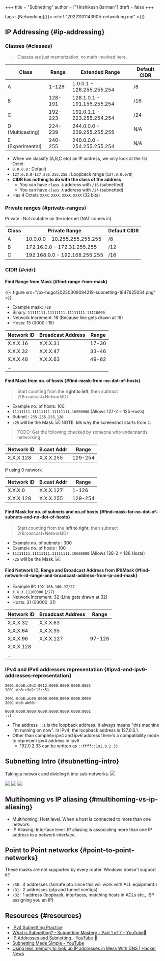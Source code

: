 +++
title = "Subnetting"
author = ["Hrishikesh Barman"]
draft = false
+++

tags
: [Networking]({{< relref "20221101143905-networking.md" >}})


## IP Addressing {#ip-addressing}


### Classes {#classes}

<div class="warning small-text">

> Classes are just memorization, no math involved here.
</div>

| Class            | Range   | Extended Range              | Default CIDR |
|------------------|---------|-----------------------------|--------------|
| A                | 1-126   | 1.0.0.1 - 126.255.255.254   | /8           |
| B                | 128-191 | 128.1.0.1 - 191.155.255.254 | /16          |
| C                | 192-223 | 192.0.1.1 - 223.255.254.254 | /24          |
| D (Multicasting) | 224-239 | 244.0.0.0 - 239.255.255.255 | N/A          |
| E (Experimental) | 240-255 | 240.0.0.0 - 254.255.255.254 | N/A          |

-   When we classify (A,B,C etc) an IP address, we only look at the 1st Octet.
-   `0.0.0.0` : Default
-   `127.0.0.0-127.255.255.255` : Loopback range (`127.0.0.0/8`)
-   **CIDR has nothing to do with the class of the address**
    -   You can have `class A` address with `/16` (subnetted)
    -   You can have `class A` address with `/24` (subnetted)
-   Has 4 Octets `XXXX.XXXX.XXXX.XXXX` (32 bits)


### Private ranges {#private-ranges}

Private : Not routable on the internet (NAT comes in)

| Class | Private Range                 | Default CIDR |
|-------|-------------------------------|--------------|
| A     | 10.0.0.0 - 10.255.255.255.255 | /8           |
| B     | 172.16.0.0 - 172.31.255.255   | /12          |
| C     | 192.168.0.0 - 192.168.255.255 | /16          |


### CIDR {#cidr}


#### Find Range from Mask {#find-range-from-mask}

{{< figure src="/ox-hugo/20230309094219-subnetting-1647925034.png" >}}

-   Example mask: `/28`
-   Binary: `11111111.11111111.11111111.11110000`
-   Network Increment: 16 (Because line gets drawn at 16)
-   Hosts: 15 (0000 : 15)

| Network ID | Broadcast Address | Range |
|------------|-------------------|-------|
| X.X.X.16   | X.X.X.31          | 17-30 |
| X.X.X.32   | X.X.X.47          | 33-46 |
| X.X.X.48   | X.X.X.63          | 49-62 |
| ...        |                   |       |


#### Find Mask from no. of hosts {#find-mask-from-no-dot-of-hosts}

<div class="warning small-text">

> Start counting from the **right to left**, then subtract 2(Broadcast+NetworkID)
</div>

-   Example no. of hosts: 100
-   `11111111.11111111.11111111.10000000` (Allows 127-2 = 125 Hosts)
-   Subnet : `255.255.255.128`
-   `/25` will be the Mask.
    ![](/ox-hugo/20230309094219-subnetting-1569766241.png)
    NOTE: Idk why the screenshot starts from `2`.

<div class="warning small-text">

> TODO: Get the following checked by someone who understands networking
</div>

| Network ID | B.cast Addr | Range   |
|------------|-------------|---------|
| X.X.X.128  | X.X.X.255   | 129-254 |

If using 0 network

| Network ID | B.cast Addr | Range   |
|------------|-------------|---------|
| X.X.X.0    | X.X.X.127   | 1-126   |
| X.X.X.128  | X.X.X.255   | 129-254 |


#### Find Mask for no. of subnets and no.of hosts {#find-mask-for-no-dot-of-subnets-and-no-dot-of-hosts}

<div class="warning small-text">

> Start counting from the **left to right**, then subtract 2(Broadcast+NetworkID)
</div>

-   Example no. of subnets : 300
-   Example no. of hosts : 100
-   `11111111.11111111.11111111.10000000` (Allows 128-2 = 126 Hosts)
-   `/25` will be the Mask.
    ![](/ox-hugo/20230309094219-subnetting-1620585000.png)


#### Find Network ID, Range and Broadcast Address from IP&amp;Mask {#find-network-id-range-and-broadcast-address-from-ip-and-mask}

-   Example IP:  `192.168.100.97/27`
-   `X.X.X.11100000` (`/27`)
-   Network Increment: 32 (Line gets drawn at 32)
-   Hosts: 31 (00000: 31)

| Network ID | Broadcast Address | Range  |
|------------|-------------------|--------|
| X.X.X.32   | X.X.X.63          |        |
| X.X.X.64   | X.X.X.95          |        |
| X.X.X.96   | X.X.X.127         | 97-126 |
| X.X.X.128  |                   |        |
| ...        |                   |        |


### IPv4 and IPv6 addresses representation {#ipv4-and-ipv6-addresses-representation}

```text
2001:0db8:c9d2:0012:0000:0000:0000:0051
2001:db8:c9d2:12::51

2001:0db8:ab00:0000:0000:0000:0000:0000
2001:db8:ab00::

0000:0000:0000:0000:0000:0000:0000:0001
::1
```

-   The address `::1` is the loopback address. It always means "this machine I'm running on now". In IPv4, the loopback address is 127.0.0.1.
-   Other than complete ipv4 and ipv6 address there's a compatibility mode to represent ipv4 address in ipv6
    -   192.0.2.33 can be written as `::ffff::192.0.2.33`


## Subnetting Intro {#subnetting-intro}

Taking a network and dividing it into sub-networks.
![](/ox-hugo/20230309094219-subnetting-421121918.png)

![](/ox-hugo/20230309094219-subnetting-384419567.png)
![](/ox-hugo/20230309094219-subnetting-1724679547.png)
![](/ox-hugo/20230309094219-subnetting-1903745659.png)


## Multihoming vs IP aliasing {#multihoming-vs-ip-aliasing}

-   Multihoming: Host level. When a host is connected to more than one network.
-   IP Aliasing: Interface level. IP aliasing is associating more than one IP address to a network interface.


## Point to Point networks {#point-to-point-networks}

These masks are not supported by every router. Windows doesn't support it?

-   `/30` : 4 addresses (failsafe ptp since this will work with ALL equipment.)
-   `/31` : 2 addresses (ptp and tunnel configs)
-   `/32` : 1 address (loopback, interfaces, matching hosts in ACLs etc., ISP assigning you an IP)


## Resources {#resources}

-   [IPv4 Subnetting Practice](https://subnetipv4.com/)
-   [What is Subnetting? - Subnetting Mastery - Part 1 of 7 - YouTube](https://www.youtube.com/watch?v=BWZ-MHIhqjM&list=PLIFyRwBY_4bQUE4IB5c4VPRyDoLgOdExE)🌟
-   [IP Addresses and Subnetting - YouTube](https://www.youtube.com/watch?v=rs39FWDhzDs) 🌟
-   [Subnetting Made Simple - YouTube](https://www.youtube.com/watch?v=nFYilGQ-p-8)
-   [Using less memory to look up IP addresses in Mess With DNS | Hacker News](https://news.ycombinator.com/item?id=41962822)
